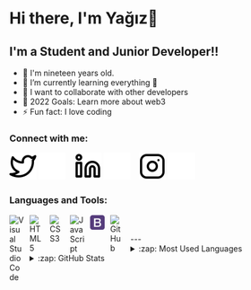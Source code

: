 # Hi there, I'm Yağız👋 

## I'm a Student and Junior Developer!!

- 🔭 I'm nineteen years old.
- 🌱 I’m currently learning everything 🤣
- 👯 I want to collaborate with other developers
- 🥅 2022 Goals: Learn more about web3
- ⚡ Fun fact: I love coding

### Connect with me:

[![website](./img/twitter-light.svg)](https://twitter.com/lilmellik#gh-light-mode-only)
[![website](./img/twitter-dark.svg)](https://twitter.com/lilmellik#gh-dark-mode-only)
&nbsp;&nbsp;
[![website](./img/linkedin-light.svg)](https://linkedin.com/in/melik-baykal-a6b748231#gh-light-mode-only)
[![website](./img/linkedin-dark.svg)](https://linkedin.com/in/melik-baykal-a6b748231#gh-dark-mode-only)
&nbsp;&nbsp;
[![website](./img/instagram-light.svg)](https://instagram.com/lilmelikk#gh-light-mode-only)
[![website](./img/instagram-dark.svg)](https://instagram.com/lilmelikk#gh-dark-mode-only)

### Languages and Tools:

<img align="left" alt="Visual Studio Code" width="26px" src="https://upload.wikimedia.org/wikipedia/commons/thumb/5/59/Visual_Studio_Icon_2019.svg/1200px-Visual_Studio_Icon_2019.svg.png" style="padding-right:10px;" />
<img align="left" alt="HTML5" width="26px" src="https://cdn.jsdelivr.net/gh/devicons/devicon/icons/html5/html5-original.svg" style="padding-right:10px;" />
<img align="left" alt="CSS3" width="26px" src="https://cdn.jsdelivr.net/gh/devicons/devicon/icons/css3/css3-original.svg" style="padding-right:10px;" />
<img align="left" alt="JavaScript" width="26px" src="https://cdn.jsdelivr.net/gh/devicons/devicon/icons/javascript/javascript-original.svg" style="padding-right:10px;" />
<img align="left" alt="React" width="26px" src="https://raw.githubusercontent.com/github/explore/80688e429a7d4ef2fca1e82350fe8e3517d3494d/topics/bootstrap/bootstrap.png" style="padding-right:10px;" />
<img align="left" alt="GitHub" width="26px" src="https://user-images.githubusercontent.com/3369400/139447912-e0f43f33-6d9f-45f8-be46-2df5bbc91289.png" style="padding-right:10px;" />


<br />
<br />
---

<details>
  <summary>:zap: Most Used Languages</summary>
  
  <img align="left" alt="codeSTACKr's GitHub Stats" src="https://github-readme-stats.vercel.app/api/top-langs/?username=anuraghazra&layout=compact&theme=radical" />
  
</details>

<details>
  <summary>:zap: GitHub Stats</summary>
  
  <img align="left" alt="codeSTACKr's GitHub Stats" src="https://github-readme-stats.vercel.app/api?username=Melik-B&show_icons=true&hide_border=false&title_color=ff652f&icon_color=FFE400&bg_color=09131B&text_color=ffffff&border_color=0c1a25" />
  
</details>

[twitter]: https://twitter.com/yilmazyagizz
[instagram]: https://instagram.com/666yagiz
[linkedin]: https://linkedin.com/in/
